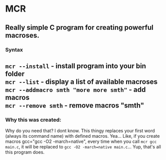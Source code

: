 # MCR
Really simple C program for creating powerful macroses.
---
### Syntax
```mcr --install``` - install program into your bin folder  
```mcr --list``` - display a list of available macroses  
```mcr --addmacro smth "more more smth"``` - add macros  
```mcr --remove smth``` - remove macros "smth"
---
### Why this was created:
Why do you need that? I dont know. This thingy replaces your first word (always its command name) with defined macros. Yea... Like, if you create macros gcc="gcc -O2 -march=native", every time when you call ```mcr gcc main.c```, it will be replaced to ```gcc -O2 -march=native main.c```... Yup, that's all this program does.
